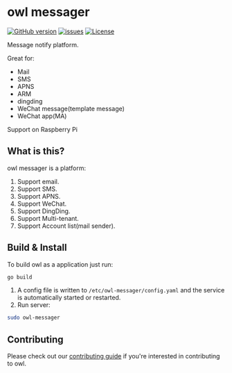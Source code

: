 owl messager
===============================================
[![GitHub version](https://badge.fury.io/gh/lishimeng%2Fowl-messager.svg)](https://github.com/lishimeng/owl-messager)
[![issues](https://img.shields.io/github/issues/lishimeng/owl-messager)](https://github.com/lishimeng/owl-messager)
[![License](https://img.shields.io/github/license/lishimeng/owl-messager)](https://github.com/lishimeng/owl-messager)

Message notify platform.

Great for:

* Mail
* SMS
* APNS
* ARM
* dingding
* WeChat message(template message)
* WeChat app(MA)

Support on Raspberry Pi

What is this?
---

owl messager is a platform:

1. Support email.
1. Support SMS.
1. Support APNS.
1. Support WeChat.
1. Support DingDing.
1. Support Multi-tenant.
1. Support Account list(mail sender).

Build & Install
--------------

To build owl as a application just run:

```bash
go build
```

1. A config file is written to `/etc/owl-messager/config.yaml` and the service is automatically started or restarted.
1. Run server:

```bash
sudo owl-messager
```

Contributing
------------

Please check out our [contributing guide](CONTRIBUTING.md) if you're interested in contributing to owl.
